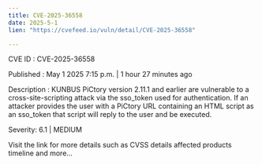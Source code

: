 ```yaml
---
title: CVE-2025-36558
date: 2025-5-1
lien: "https://cvefeed.io/vuln/detail/CVE-2025-36558"

---
```


CVE ID : CVE-2025-36558

Published :  May 1
2025
7:15 p.m. | 1 hour
27 minutes ago

Description : KUNBUS PiCtory version 2.11.1 and earlier are vulnerable to a cross-site-scripting attack via the sso_token used for authentication. If an attacker provides the user with a PiCtory URL containing an HTML script as an sso_token
that script will reply to the user and be executed.

Severity: 6.1 | MEDIUM

Visit the link for more details
such as CVSS details
affected products
timeline
and more...

